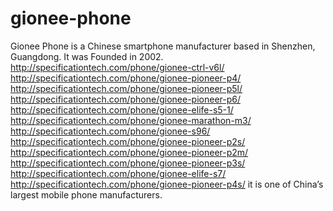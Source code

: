 # gionee-phone
Gionee Phone is a Chinese smartphone manufacturer based in Shenzhen, Guangdong. It was Founded in 2002. http://specificationtech.com/phone/gionee-ctrl-v6l/ http://specificationtech.com/phone/gionee-pioneer-p4/ http://specificationtech.com/phone/gionee-pioneer-p5l/ http://specificationtech.com/phone/gionee-pioneer-p6/ http://specificationtech.com/phone/gionee-elife-s5-1/ http://specificationtech.com/phone/gionee-marathon-m3/ http://specificationtech.com/phone/gionee-s96/ http://specificationtech.com/phone/gionee-pioneer-p2s/ http://specificationtech.com/phone/gionee-pioneer-p2m/ http://specificationtech.com/phone/gionee-pioneer-p3s/ http://specificationtech.com/phone/gionee-elife-s7/ http://specificationtech.com/phone/gionee-pioneer-p4s/  it is one of China’s largest mobile phone manufacturers.
